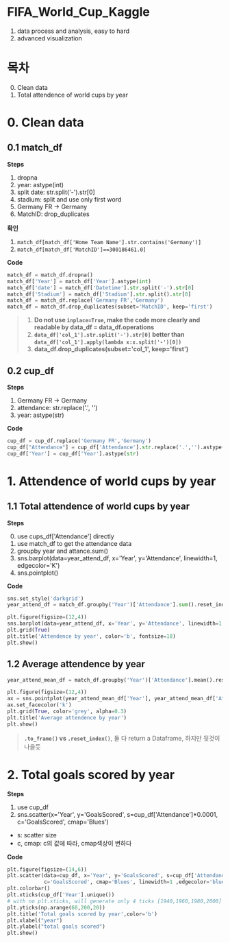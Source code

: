 # FIFA_World_Cup_Kaggle

1. data process and analysis, easy to hard
2. advanced visualization

# 목차
0. Clean data
1. Total attendence of world cups by year


# 0. Clean data
## 0.1 match_df
**Steps**
1. dropna
2. year: astype(int)
3. split date: str.split('-').str[0] 
4. stadium: split and use only first word
5. Germany FR -> Germany
6. MatchID: drop_duplicates

**확인**
1. ```match_df[match_df['Home Team Name'].str.contains('Germany')]```
2. ```match_df[match_df['MatchID']==300186461.0]```

**Code**
```python
match_df = match_df.dropna()
match_df['Year'] = match_df['Year'].astype(int)
match_df['date'] = match_df['Datetime'].str.split('-').str[0]
match_df['Stadium'] = match_df['Stadium'].str.split().str[0]
match_df = match_df.replace('Germany FR','Germany')
match_df = match_df.drop_duplicates(subset='MatchID', keep='first')
```
> 1. **Do not use ```inplace=True```, make the code more clearly and readable by data_df = data_df.operations**
> 2. **```data_df['col_1'].str.split('-').str[0]``` better than ```data_df['col_1'].apply(lambda x:x.split('-')[0]) ```**
> 3. **data_df.drop_duplicates(subset='col_1', keep='first')**


## 0.2 cup_df
**Steps**
1. Germany FR -> Germany
2. attendance: str.replace('.', '')
3. year: astype(str)

**Code**
```python
cup_df = cup_df.replace('Germany FR','Germany')
cup_df["Attendance"] = cup_df['Attendance'].str.replace('.','').astype(int)
cup_df['Year'] = cup_df['Year'].astype(str)
```

# 1. Attendence of world cups by year 
## 1.1 Total attendence of world cups by year

**Steps**

0. use cups_df['Attendance'] directly
1. use match_df to get the attendance data
2. groupby year and attance.sum()
3. sns.barplot(data=year_attend_df, x='Year', y='Attendance', linewidth=1, edgecolor='K')
4. sns.pointplot()

**Code**

```python
sns.set_style('darkgrid')
year_attend_df = match_df.groupby('Year')['Attendance'].sum().reset_index()

plt.figure(figsize=(12,4))
sns.barplot(data=year_attend_df, x='Year', y='Attendance', linewidth=1, edgecolor='K')
plt.grid(True)
plt.title('Attendence by year', color='b', fontsize=18)
plt.show()
```
## 1.2 Average attendence by year
```python
year_attend_mean_df = match_df.groupby('Year')['Attendance'].mean().reset_index()

plt.figure(figsize=(12,4))
ax = sns.pointplot(year_attend_mean_df['Year'], year_attend_mean_df['Attendance'], color='w')
ax.set_facecolor('k')
plt.grid(True, color='grey', alpha=0.3)
plt.title('Average attendence by year')
plt.show()
```
> **```.to_frame()``` vs ```.reset_index()```**, 둘 다 return a Dataframe, 하지만 뒷것이 나을듯

# 2. Total goals scored by year

**Steps**

1. use cup_df
2. sns.scatter(x='Year', y='GoalsScored', s=cup_df['Attendance']*0.0001, c='GoalsScored', cmap='Blues')
  - s: scatter size
  - c, cmap: c의 값에 따라, cmap섹상이 변하다 
  
**Code**
```python
plt.figure(figsize=(14,6))
plt.scatter(data=cup_df, x='Year', y='GoalsScored', s=cup_df['Attendance']*0.0001,
            c='GoalsScored', cmap='Blues', linewidth=1 ,edgecolor='blue')
plt.colorbar()
plt.xticks(cup_df['Year'].unique())
# with no plt.xticks, will generate only 4 ticks [1940,1960,1980,2000] not each year
plt.yticks(np.arange(60,200,20))
plt.title('Total goals scored by year',color='b')
plt.xlabel("year")
plt.ylabel("total goals scored")
plt.show()
```
